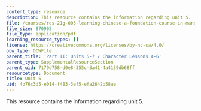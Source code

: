 ```yaml
---
content_type: resource
description: This resource contains the information regarding unit 5.
file: /courses/res-21g-003-learning-chinese-a-foundation-course-in-mandarin-spring-2011/4b76c3d5e014f4833ef5efa2642b58ae_MITRES_21G_003S11_unit05.pdf
file_size: 870905
file_type: application/pdf
learning_resource_types: []
license: https://creativecommons.org/licenses/by-nc-sa/4.0/
ocw_type: OCWFile
parent_title: 'Part II: Units 5-7 / Character Lessons 4-6'
parent_type: SupplementalResourceSection
parent_uid: 7179d758-d0e8-355c-3a41-4a4159db68ff
resourcetype: Document
title: Unit 5
uid: 4b76c3d5-e014-f483-3ef5-efa2642b58ae
---
```

This resource contains the information regarding unit 5.